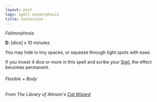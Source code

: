```yaml
---
layout: post
tags: spell animorphosis
title: Contorsion
---
```


*Felimorphosis*

**D**: [dice] x 10 minutes

You may hide in tiny spaces, or squeeze through tight spots with ease.

If you invest 4 dice or more in this spell and scribe your [Sigil](/spells/#lexicon), the effect becomes permanent.

###### Flexible + Body
###### From The Library of Attnam's [Cat Wizard](https://attnam.blogspot.com/2019/01/class-cat-wizard.html)
